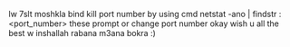 lw 7slt moshkla bind kill port number by using cmd  netstat -ano | findstr :<port_number>
 these prompt or change port number  okay wish u all the best w inshallah rabana m3ana bokra :)
 
